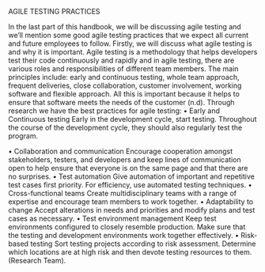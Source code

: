 AGILE TESTING PRACTICES

In the last part of this handbook, we will be discussing agile testing and we’ll mention some good agile testing practices that we expect all current and future employees to follow. Firstly, we will discuss what agile testing is and why it is important. Agile testing is a methodology that helps developers test their code continuously and rapidly and in agile testing, there are various roles and responsibilities of different team members. The main principles include: early and continuous testing, whole team approach, frequent deliveries, close collaboration, customer involvement, working software and flexible approach. All this is important because it helps to ensure that software meets the needs of the customer (n.d).
Through research we have the best practices for agile testing:
•	Early and Continuous testing
Early in the development cycle, start testing. Throughout the course of the development cycle, they should also regularly test the program.

•	Collaboration and communication
Encourage cooperation amongst stakeholders, testers, and developers and keep lines of communication open to help ensure that everyone is on the same page and that there are no surprises.
•	Test automation
Give automation of important and repetitive test cases first priority. For efficiency, use automated testing techniques.
•	Cross-functional teams
Create multidisciplinary teams with a range of expertise and encourage team members to work together.
•	Adaptability to change
Accept alterations in needs and priorities and modify plans and test cases as necessary.
•	Test environment management
Keep test environments configured to closely resemble production. Make sure that the testing and development environments work together effectively.
•	Risk-based testing
Sort testing projects according to risk assessment. Determine which locations are at high risk and then devote testing resources to them.
(Research Team).
